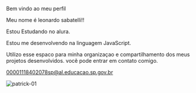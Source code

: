 Bem vindo ao meu perfil

Meu nome é leonardo sabatelli!!

Estou Estudando no alura. 

Estou me desenvolvendo na linguagem JavaScript.

Utilizo esse espaco para minha organizaçao e compartilhamento dos meus projetos desenvolvidos.
vocẽ pode entrar em contato comigo.

00001118402078sp@al.educacao.sp.gov.br

![patrick-01](https://github.com/user-attachments/assets/f64595af-9131-4553-b06e-40447f44cd16)
